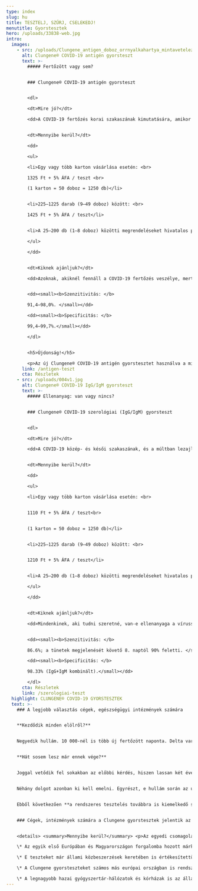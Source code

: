 ```yaml
---
type: index
slug: hu
title: TESZTELJ, SZŰRJ, CSELEKEDJ!
menutitle: Gyorstesztek
hero: /uploads/33838-web.jpg
intro:
  images:
    - src: /uploads/Clungene_antigen_doboz_orrnyalkahartya_mintavetelezes.jpg
      alt: Clungene® COVID-19 antigén gyorsteszt
      text: >-
        ##### Fertőzött vagy sem?


        ### Clungene® COVID-19 antigén gyorsteszt


        <dl>

        <dt>Mire jó?</dt>

        <dd>A COVID-19 fertőzés korai szakaszának kimutatására, amikor a fertőzött maga is a legnagyobb eséllyel fertőzőképes. <b>A teszt az új, omikron variánst és annak alváltozatait is kimutatja.</b></dd>


        <dt>Mennyibe kerül?</dt>

        <dd>

        <ul>

        <li>Egy vagy több karton vásárlása esetén: <br>

        1325 Ft + 5% ÁFA / teszt <br>

        (1 karton = 50 doboz = 1250 db)</li>


        <li>225–1225 darab (9–49 doboz) között: <br>

        1425 Ft + 5% ÁFA / teszt</li>


        <li>A 25–200 db (1–8 doboz) közötti megrendeléseket hivatalos partnerünk, a <a href="https://medexim.hu/product-category/covid19-gyors-teszt/" rel="external noopener" target="_blank">medexim.hu</a> szolgálja ki.</li>

        </ul>

        </dd>


        <dt>Kiknek ajánljuk?</dt>

        <dd>Azoknak, akiknél fennáll a COVID-19 fertőzés veszélye, mert igazolt fertőzöttel találkoztak, illetve mert tüneteket tapasztalnak. Antigén gyorsteszttel nagyobb közösségek idő- és költséghatékony rendszeres szűrése is megvalósítható. Emellett minden olyan esetben alkalmazható, ha az eredmény ismerete sürgős.</dd>


        <dd><small><b>Szenzitivitás: </b>

        91,4–98,0%. </small></dd>

        <dd><small><b>Specificitás: </b>

        99,4–99,7%.</small></dd>

        </dl>


        <h5>Újdonság!</h5>

        <p>Az új Clungene® COVID-19 antigén gyorstesztet használva a mintavételezés már orrnyálkahártyából is elvégezhető (nem csak orrgarat- vagy szájgarat-nyálkahártyából)!</p>
      link: /antigen-teszt
      cta: Részletek
    - src: /uploads/004v1.jpg
      alt: Clungene® COVID-19 IgG/IgM gyorsteszt
      text: >-
        ##### Ellenanyag: van vagy nincs?


        ### Clungene® COVID-19 szerológiai (IgG/IgM) gyorsteszt


        <dl>

        <dt>Mire jó?</dt>

        <dd>A COVID-19 közép- és késői szakaszának, és a múltban lezajlott fertőzés azonosítására. Kimutatja a védőoltás hatására termelődő IgG ellenanyagot is.</dd>


        <dt>Mennyibe kerül?</dt>

        <dd>

        <ul>

        <li>Egy vagy több karton vásárlása esetén: <br>


        1110 Ft + 5% ÁFA / teszt<br>


        (1 karton = 50 doboz = 1250 db)</li>


        <li>225–1225 darab (9–49 doboz) között: <br>


        1210 Ft + 5% ÁFA / teszt</li>


        <li>A 25–200 db (1–8 doboz) közötti megrendeléseket hivatalos partnerünk, a <a href="https://medexim.hu/product-category/covid19-gyors-teszt/" rel="external noopener" target="_blank">medexim.hu</a> szolgálja ki.</li>

        </ul>

        </dd>


        <dt>Kiknek ajánljuk?</dt>

        <dd>Mindenkinek, aki tudni szeretné, van-e ellenanyaga a vírussal szemben, függetlenül attól, hogy az fertőzés, vagy vakcina hatására képződött. Az ellenanyag megléte utal a szervezet védettségére.  Szerológiai gyorsteszttel nagyobb közösségek idő- és költséghatékony rendszeres szűrése is megvalósítható.</dd>


        <dd><small><b>Szenzitivitás: </b>

        86.6%; a tünetek megjelenését követő 8. naptól 90% feletti. </small></dd>

        <dd><small><b>Specificitás: </b>

        98.33% (IgG+IgM kombinált).</small></dd>

        </dl>
      cta: Részletek
      link: /szerologiai-teszt
  highlight: CLUNGENE® COVID-19 GYORSTESZTEK
  text: >-
    ### A legjobb választás cégek, egészségügyi intézmények számára


    **Kezdődik minden elölről?**


    Negyedik hullám. 10 000-nél is több új fertőzött naponta. Delta variáns. Omikron variáns. Lopakodó alvariáns. Túl alacsony átoltottság. Múlik a vakcinák hatása. Európa ismét zár. Újra nyit. Jöhet még újabb, veszélyesebb variáns.


    **Hát sosem lesz már ennek vége?**


    Joggal vetődik fel sokakban az előbbi kérdés, hiszen lassan két éve nyomja rá a bélyegét a világjárvány az életünkre. 


    Néhány dolgot azonban ki kell emelni. Egyrészt, e hullám során az új fertőzöttek száma valóban kiugróan magas, ám **kórházi kezelésre lényegesen kevesebben szorulnak** – ami **pontosan a védőoltásnak köszönhető**. Másrészt viszont, még ha rövidebb ideig és kisebb eséllyel is, de az oltottak is fertőzőképesek lehetnek – még akkor is, ha ők maguk tünetmentesek, vagy csupán enyhe tüneteket tapasztalnak.


    Ebből következően **a rendszeres tesztelés továbbra is kiemelkedő szerepet játszik a COVID-19 elleni védekezésben**. Mennél több embert tesztelünk le, annál több fertőzöttet azonosítunk – s annál nagyobb eséllyel tudjuk megakadályozni a járványgócok kialakulását.


    ### Cégek, intézmények számára a Clungene gyorstesztek jelentik az olcsó és hatékony megoldást a módszeres és rendszeres teszteléshez!


    <details> <summary>Mennyibe kerül?</summary> <p>Az egyedi csomagolású, otthoni használatra szánt antigén gyorstesztek ára jellemzően 6000–8000 Ft-között mozog. Partnerünk, a medexim.hu 25 db antigén tesztet kínál bruttó 39 900 Ft-ért. Ez elegendő arra, hogy egy 5 fős cég 5 héten át heti egyszer le tudja teszteltetni a dolgozóit. Ugyanez az előbbi teszteket használva 150–200 ezer Ft-ba kerülne.</p> <p>Egy 50 fős intézmény, ha 9 doboz (225 db) Clungene antigén tesztet vásárol, annak darabja csupán 1496 Ft-ba kerül. Ezzel 1 hónapon át az összes dolgozó heti tesztelése megvalósítható. Miért fizetne bármely cég 4–5-ször annyit ugyanezért?</p> <p>Ugyanez a helyzet a szerológiai tesztek esetében is: a nagyobb kiszerelés sokkal gazdaságosabb választás a rendszeres teszteléshez.</p> </details> <details> <summary>Miért a Clungene?</summary>

    \* Az egyik első Európában és Magyarországon forgalomba hozott márkáról van szó – a Clungene tesztek beváltották a hozzájuk fűzött reményeket.

    \* E teszteket már állami közbeszerzések keretében is értékesítettük.

    \* A Clungene gyorsteszteket számos más európai országban is rendszeresen használják.

    \* A legnagyobb hazai gyógyszertár-hálózatok és kórházak is az állandó vevőink közt vannak. </details>
---
```

